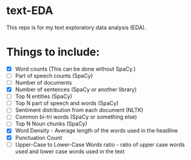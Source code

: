 # text-EDA
This repo is for my text exploratory data analysis (EDA).

# Things to include:
- [x] Word counts (This can be done without SpaCy.)
- [ ] Part of speech counts (SpaCy)
- [ ] Number of documents 
- [x] Number of sentences (SpaCy or another library)
- [ ] Top N entities (SpaCy)
- [ ] Top N part of speech and words (SpaCy)
- [ ] Sentiment distribution from each document (NLTK)
- [ ] Common bi-tri words (SpaCy or something else)
- [ ] Top N Noun chunks (SpaCy)
- [x] Word Density - Average length of the words used in the headline 
- [x] Punctuation Count 
- [ ] Upper-Case to Lower-Case Words ratio - ratio of upper case words used and lower case words used in the text